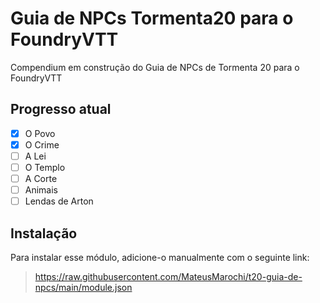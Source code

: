 # Guia de NPCs Tormenta20 para o FoundryVTT
Compendium em construção do Guia de NPCs de Tormenta 20 para o FoundryVTT
## Progresso atual
 - [x] O Povo
 - [x] O Crime
 - [ ] A Lei
 - [ ] O Templo
 - [ ] A Corte
 - [ ] Animais
 - [ ] Lendas de Arton

## Instalação
Para instalar esse módulo, adicione-o manualmente com o seguinte link:
> https://raw.githubusercontent.com/MateusMarochi/t20-guia-de-npcs/main/module.json
